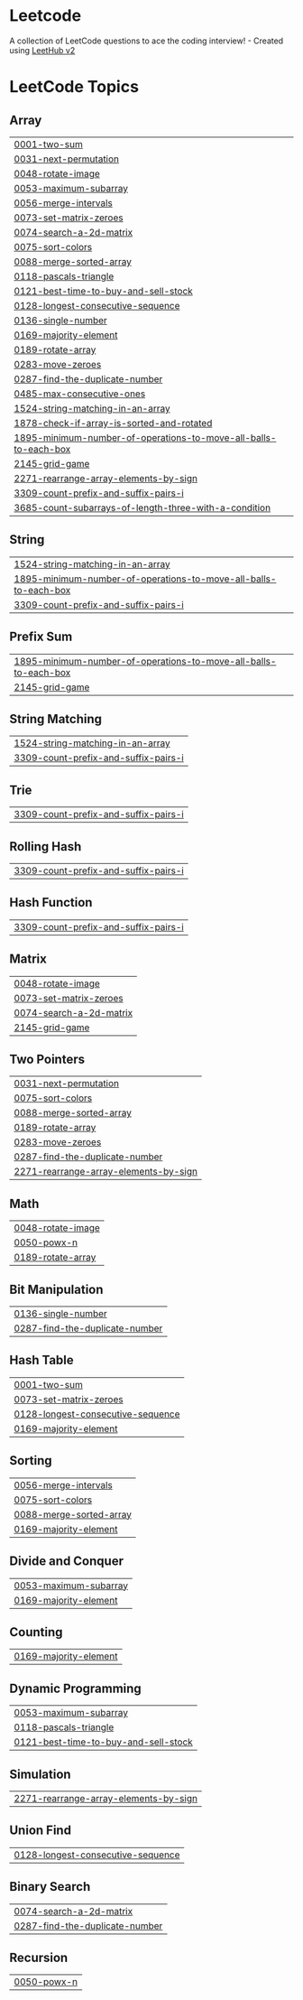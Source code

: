 # Leetcode
A collection of LeetCode questions to ace the coding interview! - Created using [LeetHub v2](https://github.com/arunbhardwaj/LeetHub-2.0)

<!---LeetCode Topics Start-->
# LeetCode Topics
## Array
|  |
| ------- |
| [0001-two-sum](https://github.com/JeevanaChokkapu/Leetcode/tree/master/0001-two-sum) |
| [0031-next-permutation](https://github.com/JeevanaChokkapu/Leetcode/tree/master/0031-next-permutation) |
| [0048-rotate-image](https://github.com/JeevanaChokkapu/Leetcode/tree/master/0048-rotate-image) |
| [0053-maximum-subarray](https://github.com/JeevanaChokkapu/Leetcode/tree/master/0053-maximum-subarray) |
| [0056-merge-intervals](https://github.com/JeevanaChokkapu/Leetcode/tree/master/0056-merge-intervals) |
| [0073-set-matrix-zeroes](https://github.com/JeevanaChokkapu/Leetcode/tree/master/0073-set-matrix-zeroes) |
| [0074-search-a-2d-matrix](https://github.com/JeevanaChokkapu/Leetcode/tree/master/0074-search-a-2d-matrix) |
| [0075-sort-colors](https://github.com/JeevanaChokkapu/Leetcode/tree/master/0075-sort-colors) |
| [0088-merge-sorted-array](https://github.com/JeevanaChokkapu/Leetcode/tree/master/0088-merge-sorted-array) |
| [0118-pascals-triangle](https://github.com/JeevanaChokkapu/Leetcode/tree/master/0118-pascals-triangle) |
| [0121-best-time-to-buy-and-sell-stock](https://github.com/JeevanaChokkapu/Leetcode/tree/master/0121-best-time-to-buy-and-sell-stock) |
| [0128-longest-consecutive-sequence](https://github.com/JeevanaChokkapu/Leetcode/tree/master/0128-longest-consecutive-sequence) |
| [0136-single-number](https://github.com/JeevanaChokkapu/Leetcode/tree/master/0136-single-number) |
| [0169-majority-element](https://github.com/JeevanaChokkapu/Leetcode/tree/master/0169-majority-element) |
| [0189-rotate-array](https://github.com/JeevanaChokkapu/Leetcode/tree/master/0189-rotate-array) |
| [0283-move-zeroes](https://github.com/JeevanaChokkapu/Leetcode/tree/master/0283-move-zeroes) |
| [0287-find-the-duplicate-number](https://github.com/JeevanaChokkapu/Leetcode/tree/master/0287-find-the-duplicate-number) |
| [0485-max-consecutive-ones](https://github.com/JeevanaChokkapu/Leetcode/tree/master/0485-max-consecutive-ones) |
| [1524-string-matching-in-an-array](https://github.com/JeevanaChokkapu/Leetcode/tree/master/1524-string-matching-in-an-array) |
| [1878-check-if-array-is-sorted-and-rotated](https://github.com/JeevanaChokkapu/Leetcode/tree/master/1878-check-if-array-is-sorted-and-rotated) |
| [1895-minimum-number-of-operations-to-move-all-balls-to-each-box](https://github.com/JeevanaChokkapu/Leetcode/tree/master/1895-minimum-number-of-operations-to-move-all-balls-to-each-box) |
| [2145-grid-game](https://github.com/JeevanaChokkapu/Leetcode/tree/master/2145-grid-game) |
| [2271-rearrange-array-elements-by-sign](https://github.com/JeevanaChokkapu/Leetcode/tree/master/2271-rearrange-array-elements-by-sign) |
| [3309-count-prefix-and-suffix-pairs-i](https://github.com/JeevanaChokkapu/Leetcode/tree/master/3309-count-prefix-and-suffix-pairs-i) |
| [3685-count-subarrays-of-length-three-with-a-condition](https://github.com/JeevanaChokkapu/Leetcode/tree/master/3685-count-subarrays-of-length-three-with-a-condition) |
## String
|  |
| ------- |
| [1524-string-matching-in-an-array](https://github.com/JeevanaChokkapu/Leetcode/tree/master/1524-string-matching-in-an-array) |
| [1895-minimum-number-of-operations-to-move-all-balls-to-each-box](https://github.com/JeevanaChokkapu/Leetcode/tree/master/1895-minimum-number-of-operations-to-move-all-balls-to-each-box) |
| [3309-count-prefix-and-suffix-pairs-i](https://github.com/JeevanaChokkapu/Leetcode/tree/master/3309-count-prefix-and-suffix-pairs-i) |
## Prefix Sum
|  |
| ------- |
| [1895-minimum-number-of-operations-to-move-all-balls-to-each-box](https://github.com/JeevanaChokkapu/Leetcode/tree/master/1895-minimum-number-of-operations-to-move-all-balls-to-each-box) |
| [2145-grid-game](https://github.com/JeevanaChokkapu/Leetcode/tree/master/2145-grid-game) |
## String Matching
|  |
| ------- |
| [1524-string-matching-in-an-array](https://github.com/JeevanaChokkapu/Leetcode/tree/master/1524-string-matching-in-an-array) |
| [3309-count-prefix-and-suffix-pairs-i](https://github.com/JeevanaChokkapu/Leetcode/tree/master/3309-count-prefix-and-suffix-pairs-i) |
## Trie
|  |
| ------- |
| [3309-count-prefix-and-suffix-pairs-i](https://github.com/JeevanaChokkapu/Leetcode/tree/master/3309-count-prefix-and-suffix-pairs-i) |
## Rolling Hash
|  |
| ------- |
| [3309-count-prefix-and-suffix-pairs-i](https://github.com/JeevanaChokkapu/Leetcode/tree/master/3309-count-prefix-and-suffix-pairs-i) |
## Hash Function
|  |
| ------- |
| [3309-count-prefix-and-suffix-pairs-i](https://github.com/JeevanaChokkapu/Leetcode/tree/master/3309-count-prefix-and-suffix-pairs-i) |
## Matrix
|  |
| ------- |
| [0048-rotate-image](https://github.com/JeevanaChokkapu/Leetcode/tree/master/0048-rotate-image) |
| [0073-set-matrix-zeroes](https://github.com/JeevanaChokkapu/Leetcode/tree/master/0073-set-matrix-zeroes) |
| [0074-search-a-2d-matrix](https://github.com/JeevanaChokkapu/Leetcode/tree/master/0074-search-a-2d-matrix) |
| [2145-grid-game](https://github.com/JeevanaChokkapu/Leetcode/tree/master/2145-grid-game) |
## Two Pointers
|  |
| ------- |
| [0031-next-permutation](https://github.com/JeevanaChokkapu/Leetcode/tree/master/0031-next-permutation) |
| [0075-sort-colors](https://github.com/JeevanaChokkapu/Leetcode/tree/master/0075-sort-colors) |
| [0088-merge-sorted-array](https://github.com/JeevanaChokkapu/Leetcode/tree/master/0088-merge-sorted-array) |
| [0189-rotate-array](https://github.com/JeevanaChokkapu/Leetcode/tree/master/0189-rotate-array) |
| [0283-move-zeroes](https://github.com/JeevanaChokkapu/Leetcode/tree/master/0283-move-zeroes) |
| [0287-find-the-duplicate-number](https://github.com/JeevanaChokkapu/Leetcode/tree/master/0287-find-the-duplicate-number) |
| [2271-rearrange-array-elements-by-sign](https://github.com/JeevanaChokkapu/Leetcode/tree/master/2271-rearrange-array-elements-by-sign) |
## Math
|  |
| ------- |
| [0048-rotate-image](https://github.com/JeevanaChokkapu/Leetcode/tree/master/0048-rotate-image) |
| [0050-powx-n](https://github.com/JeevanaChokkapu/Leetcode/tree/master/0050-powx-n) |
| [0189-rotate-array](https://github.com/JeevanaChokkapu/Leetcode/tree/master/0189-rotate-array) |
## Bit Manipulation
|  |
| ------- |
| [0136-single-number](https://github.com/JeevanaChokkapu/Leetcode/tree/master/0136-single-number) |
| [0287-find-the-duplicate-number](https://github.com/JeevanaChokkapu/Leetcode/tree/master/0287-find-the-duplicate-number) |
## Hash Table
|  |
| ------- |
| [0001-two-sum](https://github.com/JeevanaChokkapu/Leetcode/tree/master/0001-two-sum) |
| [0073-set-matrix-zeroes](https://github.com/JeevanaChokkapu/Leetcode/tree/master/0073-set-matrix-zeroes) |
| [0128-longest-consecutive-sequence](https://github.com/JeevanaChokkapu/Leetcode/tree/master/0128-longest-consecutive-sequence) |
| [0169-majority-element](https://github.com/JeevanaChokkapu/Leetcode/tree/master/0169-majority-element) |
## Sorting
|  |
| ------- |
| [0056-merge-intervals](https://github.com/JeevanaChokkapu/Leetcode/tree/master/0056-merge-intervals) |
| [0075-sort-colors](https://github.com/JeevanaChokkapu/Leetcode/tree/master/0075-sort-colors) |
| [0088-merge-sorted-array](https://github.com/JeevanaChokkapu/Leetcode/tree/master/0088-merge-sorted-array) |
| [0169-majority-element](https://github.com/JeevanaChokkapu/Leetcode/tree/master/0169-majority-element) |
## Divide and Conquer
|  |
| ------- |
| [0053-maximum-subarray](https://github.com/JeevanaChokkapu/Leetcode/tree/master/0053-maximum-subarray) |
| [0169-majority-element](https://github.com/JeevanaChokkapu/Leetcode/tree/master/0169-majority-element) |
## Counting
|  |
| ------- |
| [0169-majority-element](https://github.com/JeevanaChokkapu/Leetcode/tree/master/0169-majority-element) |
## Dynamic Programming
|  |
| ------- |
| [0053-maximum-subarray](https://github.com/JeevanaChokkapu/Leetcode/tree/master/0053-maximum-subarray) |
| [0118-pascals-triangle](https://github.com/JeevanaChokkapu/Leetcode/tree/master/0118-pascals-triangle) |
| [0121-best-time-to-buy-and-sell-stock](https://github.com/JeevanaChokkapu/Leetcode/tree/master/0121-best-time-to-buy-and-sell-stock) |
## Simulation
|  |
| ------- |
| [2271-rearrange-array-elements-by-sign](https://github.com/JeevanaChokkapu/Leetcode/tree/master/2271-rearrange-array-elements-by-sign) |
## Union Find
|  |
| ------- |
| [0128-longest-consecutive-sequence](https://github.com/JeevanaChokkapu/Leetcode/tree/master/0128-longest-consecutive-sequence) |
## Binary Search
|  |
| ------- |
| [0074-search-a-2d-matrix](https://github.com/JeevanaChokkapu/Leetcode/tree/master/0074-search-a-2d-matrix) |
| [0287-find-the-duplicate-number](https://github.com/JeevanaChokkapu/Leetcode/tree/master/0287-find-the-duplicate-number) |
## Recursion
|  |
| ------- |
| [0050-powx-n](https://github.com/JeevanaChokkapu/Leetcode/tree/master/0050-powx-n) |
<!---LeetCode Topics End-->